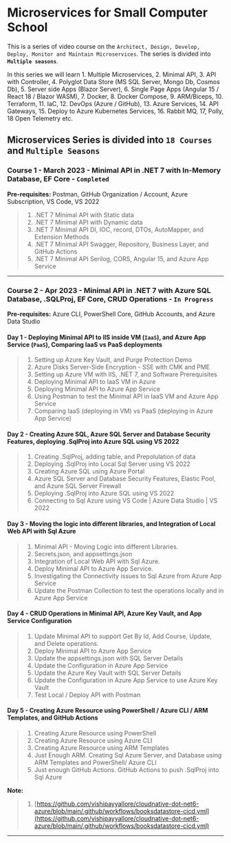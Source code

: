 # Microservices for Small Computer School

This is a series of video course on the `Architect, Design, Develop, Deploy, Monitor and Maintain Microservices`. The series is divided into **`Multiple seasons`**.

In this series we will learn 1. Multiple Microservices, 2. Minimal API, 3. API with Controller, 4. Polyglot Data Store (MS SQL Server, Mongo Db, Cosmos Db), 5. Server side Apps (Blazor Server), 6. Single Page Apps (Angular 15 / React 18 / Blazor WASM), 7. Docker, 8. Docker Compose, 9. ARM/Biceps, 10. Terraform, 11. IaC, 12. DevOps (Azure / GitHub), 13. Azure Services, 14. API Gateways, 15. Deploy to Azure Kubernetes Services, 16. Rabbit MQ, 17, Polly, 18 Open Telemetry etc.

## Microservices Series is divided into `18 Courses` and `Multiple Seasons`

### Course **1** - March 2023 - Minimal API in .NET 7 with In-Memory Database, EF Core - **`Completed`**

**Pre-requisites:** Postman, GitHub Organization / Account, Azure Subscription, VS Code, VS 2022

> 1. .NET 7 Minimal API with Static data
> 1. .NET 7 Minimal API with Dynamic data
> 1. .NET 7 Minimal API DI, IOC, record, DTOs, AutoMapper, and Extension Methods
> 1. .NET 7 Minimal API Swagger, Repository, Business Layer, and GitHub Actions
> 1. .NET 7 Minimal API Serilog, CORS, Angular 15, and Azure App Service

---

### Course **2** - Apr 2023 - Minimal API in .NET 7 with Azure SQL Database, .SQLProj, EF Core, CRUD Operations - **`In Progress`**

**Pre-requisites:**  Azure CLI, PowerShell Core, GitHub Accounts, and Azure Data Studio

#### Day 1 - Deploying Minimal API to IIS inside VM (`IaaS`), and Azure App Service (`PaaS`), Comparing IaaS vs PaaS deployments

> 1. Setting up Azure Key Vault, and Purge Protection Demo
> 1. Azure Disks Server-Side Encryption - SSE with CMK and PME
> 1. Setting up Azure VM with IIS, .NET 7, and Software Prerequisites
> 1. Deploying Minimal API to IaaS VM in Azure
> 1. Deploying Minimal API to Azure App Service
> 1. Using Postman to test the Minimal API in IaaS VM and Azure App Service
> 1. Comparing IaaS (deploying in VM) vs PaaS (deploying in Azure App Service)

#### Day 2 - Creating Azure SQL, Azure SQL Server and Database Security Features, deploying .SqlProj into Azure SQL using VS 2022

> 1. Creating .SqlProj, adding table, and Prepolulation of data
> 1. Deploying .SqlProj into Local Sql Server using VS 2022
> 1. Creating Azure SQL using Azure Portal
> 1. Azure SQL Server and Database Security Features, Elastic Pool, and Azure SQL Server Firewall
> 1. Deploying .SqlProj into Azure SQL using VS 2022
> 1. Connecting to Sql Azure using VS Code | Azure Data Studio | VS 2022

#### Day 3 - Moving the logic into different libraries, and Integration of Local Web API with Sql Azure

> 1. Minimal API - Moving Logic into different Libraries.
> 1. Secrets.json, and appsettings.json
> 1. Integration of Local Web API with Sql Azure.
> 1. Deploy Minimal API to Azure App Service.
> 1. Investigating the Connectivity issues to Sql Azure from Azure App Service
> 1. Update the Postman Collection to test the operations locally and in Azure App Service

#### Day 4 - CRUD Operations in Minimal API, Azure Key Vault, and App Service Configuration

> 1. Update Minimal API to support Get By Id, Add Course, Update, and Delete operations.
> 1. Deploy Minimal API to Azure App Service
> 1. Update the appsettings.json with SQL Server Details
> 1. Update the Configuration in Azure App Service
> 1. Update the Azure Key Vault with SQL Server Details
> 1. Update the Configuration in Azure App Service to use Azure Key Vault
> 1. Test Local / Deploy API with Postman

#### Day 5 - Creating Azure Resource using PowerShell / Azure CLI / ARM Templates, and GitHub Actions

> 1. Creating Azure Resource using PowerShell
> 1. Creating Azure Resource using Azure CLI
> 1. Creating Azure Resource using ARM Templates
> 1. Just Enough ARM. Creating Sql Azure Server, and Database using ARM Templates and PowerShell/ Azure CLI
> 1. Just enough GitHub Actions. GitHub Actions to push .SqlProj into Sql Azure

**Note:**

> 1. [https://github.com/vishipayyallore/cloudnative-dot-net6-azure/blob/main/.github/workflows/booksdatastore-cicd.yml](https://github.com/vishipayyallore/cloudnative-dot-net6-azure/blob/main/.github/workflows/booksdatastore-cicd.yml)

---
